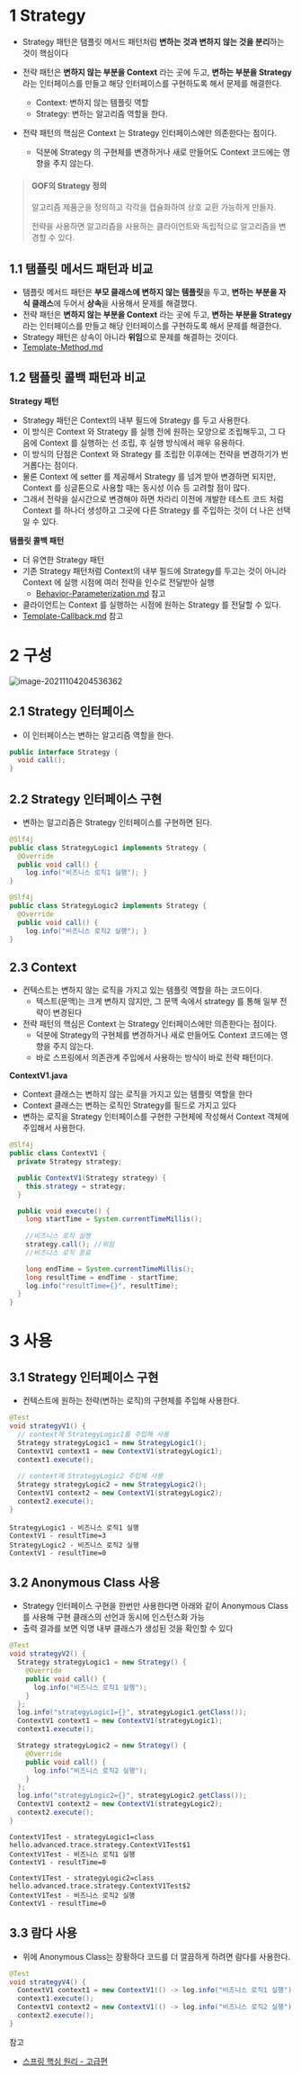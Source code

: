 # 1 Strategy

* Strategy 패턴은 탬플릿 메서드 패턴처럼 **변하는 것과 변하지 않는 것을 분리**하는 것이 핵심이다
* 전략 패턴은 **변하지 않는 부분을 Context** 라는 곳에 두고, **변하는 부분을 Strategy** 라는 인터페이스를 만들고 해당 인터페이스를 구현하도록 해서 문제를 해결한다. 
  * Context: 변하지 않는 템플릿 역할
  * Strategy: 변하는 알고리즘 역할을 한다.

* 전략 패턴의 핵심은 Context 는 Strategy 인터페이스에만 의존한다는 점이다. 
  * 덕분에 Strategy 의 구현체를 변경하거나 새로 만들어도 Context 코드에는 영향을 주지 않는다.




> #### GOF의 Strategy 정의
>
> 알고리즘 제품군을 정의하고 각각을 캡슐화하여 상호 교환 가능하게 만들자. 
>
> 전략을 사용하면 알고리즘을 사용하는 클라이언트와 독립적으로 알고리즘을 변경할 수 있다.



## 1.1 탬플릿 메서드 패턴과 비교

* 탬플릿 메서드 패턴은 **부모 클래스에 변하지 않는 템플릿**을 두고, **변하는 부분을 자식 클래스**에 두어서 **상속**을 사용해서 문제를 해결했다.
* 전략 패턴은 **변하지 않는 부분을 Context** 라는 곳에 두고, **변하는 부분을 Strategy** 라는 인터페이스를 만들고 해당 인터페이스를 구현하도록 해서 문제를 해결한다. 
* Strategy 패턴은 상속이 아니라 **위임**으로 문제를 해결하는 것이다.
* [Template-Method.md](../Template-Method/Template-Method.md)



## 1.2 탬플릿 콜백 패턴과 비교

**Strategy 패턴**

* Strategy 패턴은 Context의 내부 필드에 Strategy 를 두고 사용한다.
* 이 방식은 Context 와 Strategy 를 실행 전에 원하는 모양으로 조립해두고, 그 다음에 Context 를 실행하는 선 조립, 후 실행 방식에서 매우 유용하다.
* 이 방식의 단점은 Context 와 Strategy 를 조립한 이후에는 전략을 변경하기가 번거롭다는 점이다. 
* 물론 Context 에 setter 를 제공해서 Strategy 를 넘겨 받아 변경하면 되지만, Context 를 싱글톤으로 사용할 때는 동시성 이슈 등 고려할 점이 많다. 
* 그래서 전략을 실시간으로 변경해야 하면 차라리 이전에 개발한 테스트 코드 처럼 Context 를 하나더 생성하고 그곳에 다른 Strategy 를 주입하는 것이 더 나은 선택일 수 있다.

**탬플릿 콜백 패턴**

* 더 유연한 Strategy 패턴
* 기존 Strategy 패턴처럼 Context의 내부 필드에 Strategy를 두고는 것이 아니라 Context 에 실행 시점에 여러 전략을 인수로 전달받아 실행
  * [Behavior-Parameterization.md](../../Language/Java/Behavior-Parameterization/Behavior-Parameterization.md) 참고
* 클라이언트는 Context 를 실행하는 시점에 원하는 Strategy 를 전달할 수 있다.
* [Template-Callback.md](../Template-Callback/Template-Callback.md) 참고



# 2 구성

![image-20211104204536362](./images/image1.png)



## 2.1 Strategy 인터페이스

* 이 인터페이스는 변하는 알고리즘 역할을 한다.

```java
public interface Strategy {
  void call();
}
```



## 2.2 Strategy 인터페이스 구현

* 변하는 알고리즘은 Strategy 인터페이스를 구현하면 된다.

```java
@Slf4j
public class StrategyLogic1 implements Strategy {
  @Override
  public void call() {
    log.info("비즈니스 로직1 실행"); }
}
```

```java
@Slf4j
public class StrategyLogic2 implements Strategy {
  @Override
  public void call() {
    log.info("비즈니스 로직2 실행"); }
}
```



## 2.3 Context

* 컨텍스트는 변하지 않는 로직을 가지고 있는 템플릿 역할을 하는 코드이다. 
  * 텍스트(문맥)는 크게 변하지 않지만, 그 문맥 속에서 strategy 를 통해 일부 전략이 변경된다
* 전략 패턴의 핵심은 Context 는 Strategy 인터페이스에만 의존한다는 점이다. 
  * 덕분에 Strategy의 구현체를 변경하거나 새로 만들어도 Context 코드에는 영향을 주지 않는다.
  * 바로 스프링에서 의존관계 주입에서 사용하는 방식이 바로 전략 패턴이다.



**ContextV1.java**

* Context 클래스는 변하지 않는 로직을 가지고 있는 템플릿 역할을 한다
* Context 클래스는 변하는 로직인 Strategy를 필드로 가지고 있다
* 변하는 로직을 Strategy 인터페이스를 구현한 구현체에 작성해서 Context 객체에 주입해서 사용한다.

```java
@Slf4j
public class ContextV1 {
  private Strategy strategy;

  public ContextV1(Strategy strategy) {
    this.strategy = strategy;
  }

  public void execute() {
    long startTime = System.currentTimeMillis(); 
    
    //비즈니스 로직 실행
    strategy.call(); //위임
    //비즈니스 로직 종료

    long endTime = System.currentTimeMillis();
    long resultTime = endTime - startTime;
    log.info("resultTime={}", resultTime);
  }
}
```



# 3 사용



## 3.1 Strategy 인터페이스 구현

* 컨텍스트에 원하는 전략(변하는 로직)의 구현체를 주입해 사용한다.

```java
@Test
void strategyV1() {
  // context에 StrategyLogic1를 주입해 사용
  Strategy strategyLogic1 = new StrategyLogic1();
  ContextV1 context1 = new ContextV1(strategyLogic1);
  context1.execute();
  
  // context에 StrategyLogic2 주입해 사용
  Strategy strategyLogic2 = new StrategyLogic2();
  ContextV1 context2 = new ContextV1(strategyLogic2);
  context2.execute();
}
```

```
StrategyLogic1 - 비즈니스 로직1 실행 
ContextV1 - resultTime=3
StrategyLogic2 - 비즈니스 로직2 실행 
ContextV1 - resultTime=0
```



## 3.2 Anonymous Class 사용

* Strategy 인터페이스 구현을 한번만 사용한다면 아래와 같이 Anonymous Class를 사용해 구현 클래스의 선언과 동시에 인스턴스화 가능
* 출력 결과를 보면 익명 내부 클래스가 생성된 것을 확인할 수 있다

```java
@Test
void strategyV2() {
  Strategy strategyLogic1 = new Strategy() {
    @Override
    public void call() {
      log.info("비즈니스 로직1 실행");
    }
  };
  log.info("strategyLogic1={}", strategyLogic1.getClass());
  ContextV1 context1 = new ContextV1(strategyLogic1);
  context1.execute();

  Strategy strategyLogic2 = new Strategy() {
    @Override
    public void call() {
      log.info("비즈니스 로직2 실행");
    }
  };
  log.info("strategyLogic2={}", strategyLogic2.getClass());
  ContextV1 context2 = new ContextV1(strategyLogic2);
  context2.execute();
}
```

```
ContextV1Test - strategyLogic1=class 
hello.advanced.trace.strategy.ContextV1Test$1 
ContextV1Test - 비즈니스 로직1 실행
ContextV1 - resultTime=0

ContextV1Test - strategyLogic2=class 
hello.advanced.trace.strategy.ContextV1Test$2 
ContextV1Test - 비즈니스 로직2 실행
ContextV1 - resultTime=0
```



## 3.3 람다 사용

* 위에 Anonymous Class는 장황하다 코드를 더 깔끔하게 하려면 람다를 사용한다.

```java
@Test
void strategyV4() {
  ContextV1 context1 = new ContextV1(() -> log.info("비즈니스 로직1 실행"));
  context1.execute();
  ContextV1 context2 = new ContextV1(() -> log.info("비즈니스 로직2 실행"));
  context2.execute();
}
```



참고

* [스프링 핵심 원리 - 고급편](https://www.inflearn.com/course/%EC%8A%A4%ED%94%84%EB%A7%81-%ED%95%B5%EC%8B%AC-%EC%9B%90%EB%A6%AC-%EA%B3%A0%EA%B8%89%ED%8E%B8/dashboard)